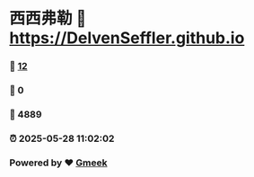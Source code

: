 # 西西弗勒 :link: https://DelvenSeffler.github.io 
### :page_facing_up: [12](https://DelvenSeffler.github.io/tag.html) 
### :speech_balloon: 0 
### :hibiscus: 4889 
### :alarm_clock: 2025-05-28 11:02:02 
### Powered by :heart: [Gmeek](https://github.com/Meekdai/Gmeek)
